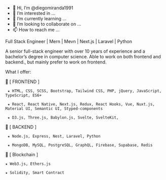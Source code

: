 - 👋 Hi, I’m @diegomiranda1991
- 👀 I’m interested in ...
- 🌱 I’m currently learning ...
- 💞️ I’m looking to collaborate on ...
- 📫 How to reach me ...

Full Stack Engineer | Mern | Mevn | Next.js | Laravel | Python

A senior full-stack engineer with over 10 years of experience and a bachelor’s degree in computer science. Able to work on both frontend and backend., but mainly prefer to work on frontend.

What I offer:

👑  [ FRONTEND ] 

     ★ HTML, CSS, SCSS, Bootstrap, Tailwind CSS, PHP, jQuery, JavaScript, TypeScript, ES6+ 
  
     ★ React, React Native, Next.js, Redux, React Hooks, Vue, Nuxt.js, Material UI, Semantic UI, Styped-components
  
     ★ D3.js, Three.js, Babylon.js, Svelte, SvelteKit, 

👑  [ BACKEND ] 

     ★ Node.js, Express, Nest, Laravel, Python
  
     ★ MongoDB, MySQL, PostgreSQL, GraphQL, Firebase, Supabase, Redis

👑  [ Blockchain ] 

    ★ Web3.js, Ethers.js

    ★ Solidity, Smart Contract


<!---
diegomiranda1991/diegomiranda1991 is a ✨ special ✨ repository because its `README.md` (this file) appears on your GitHub profile.
You can click the Preview link to take a look at your changes.
--->
